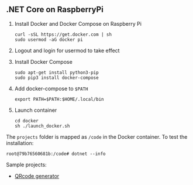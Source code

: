 ## .NET Core on RaspberryPi

1. Install Docker and Docker Compose on Raspberry Pi
   ```
   curl -sSL https://get.docker.com | sh
   sudo usermod -aG docker pi
   ```
2. Logout and login for usermod to take effect
3. Install Docker Compose
   ```
   sudo apt-get install python3-pip
   sudo pip3 install docker-compose
   ```
4. Add docker-compose to `$PATH`
   ```
   export PATH=$PATH:$HOME/.local/bin
   ```
5. Launch container

   ```
   cd docker
   sh ./launch_docker.sh
   ```

The `projects` folder is mapped as `/code` in the Docker container. To test the installation:
   ```
   root@79b76560681b:/code# dotnet --info
   ```
Sample projects:
- [QRcode generator](projects/hello-qrcoder/README.md)
